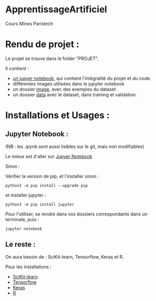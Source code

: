# ApprentissageArtificiel
Cours Mines Paristech

# Rendu de projet : 

Le projet se trouve dans le folder "PROJET".

Il contient : 

- [un jupyer notebook](https://github.com/DonsetPG/ApprentissageArtificiel/blob/master/PROJET/projet-transferlearning-paulGarnier-arthurVerrez.ipynb), qui contient l'intégralité du projet et du code.
- différentes images utilisées dans le jupyter notebook
- un dossier [image](https://github.com/DonsetPG/ApprentissageArtificiel/tree/master/PROJET/img), avec des exemples du dataset
- un dossier [data](https://github.com/DonsetPG/ApprentissageArtificiel/tree/master/PROJET/data) avec le dataset, dans training et validation.

# Installations et Usages : 

## Jupyter Notebook : 

(NB : les .ipynb sont aussi lisibles sur le git, mais non modifiables)

Le mieux est d'aller sur [Jupyer Notebook](http://jupyter.org) 

Sinon : 

Vérifier la version de pip, et l'installer sinon : 

```
python3 -m pip install --upgrade pip
```

et installer jupyter : 

```
python3 -m pip install jupyter
```

Pour l'utiliser, se rendre dans vos dossiers correspondants dans un terminale, puis : 

```
jupyter notebook
```

## Le reste : 

On aura besoin de : SciKit-learn, Tensorflow, Keras et R. 

Pour les installations : 

- [SciKit-learn](https://scikit-learn.org/stable/install.html)
- [Tensorflow](https://www.tensorflow.org/install/)
- [Keras](https://keras.io)
- [R](https://www.r-project.org)

